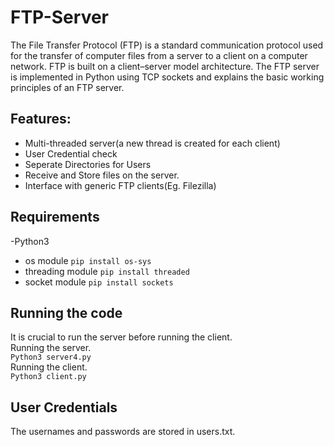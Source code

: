 # FTP-Server
The File Transfer Protocol (FTP) is a standard communication protocol used for the transfer of computer files from a server to a client on a computer network. FTP is built on a client–server model architecture. The FTP server is implemented in Python using TCP sockets and explains the basic working principles of an FTP server. 

## Features:
- Multi-threaded server(a new thread is created for each client)
- User Credential check
- Seperate Directories for Users
- Receive and Store files on the server.
- Interface with generic FTP clients(Eg. Filezilla)

## Requirements
-Python3
- os module `pip install os-sys`
- threading module `pip install threaded`
- socket module `pip install sockets`

## Running the code
It is crucial to run the server before running the client. <br/>
Running the server.<br/>
`Python3 server4.py`<br/>
Running the client.<br/>
`Python3 client.py`

## User Credentials
The usernames and passwords are stored in users.txt.




